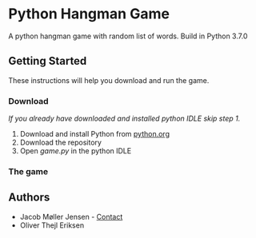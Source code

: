 # Python Hangman Game
A python hangman game with random list of words. Build in Python 3.7.0
## Getting Started
These instructions will help you download and run the game.
### Download
*If you already have downloaded and installed python IDLE skip step 1.*
1. Download and install Python from [python.org](https://www.python.org)
2. Download the repository
3. Open *game.py* in the python IDLE

### The game

## Authors
- Jacob Møller Jensen - [Contact](https://twitter.com/JacobMollerJ)
- Oliver Thejl Eriksen
